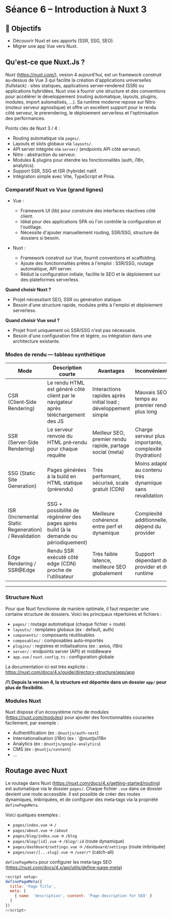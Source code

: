 # Séance 6 – Introduction à Nuxt 3

## 🎯 Objectifs

- Découvrir Nuxt et ses apports (SSR, SSG, SEO).
- Migrer une app Vue vers Nuxt.

## Qu'est-ce que Nuxt.Js ?

Nuxt (https://nuxt.com/), vesion 4 aujourd'hui, est un framework construit au‑dessus de Vue 3 qui facilite la création d'applications universelles (fullstack) : sites statiques, applications server‑rendered (SSR) ou applications hybridées. Nuxt vise à fournir une structure et des conventions pour accélérer le développement (routing automatique, layouts, plugins, modules, import automatisés, ...). Sa runtime moderne repose sur Nitro (moteur serveur agnostique) et offre un excellent support pour le rendu côté serveur, le prerendering, le déploiement serverless et l'optimisation des performances.

Points clés de Nuxt 3 / 4 :

- Routing automatique via `pages/`.
- Layouts et slots globaux via `layouts/`.
- API server intégrée via `server/` (endpoints API côté serveur).
- Nitro : abstraction du serveur.
- Modules & plugins pour étendre les fonctionnalités (auth, i18n, analytics).
- Support SSR, SSG et ISR (hybride) natif.
- Intégration simple avec Vite, TypeScript et Pinia.

### Comparatif Nuxt vs Vue (grand lignes)

- Vue :
  - Framework UI (lib) pour construire des interfaces réactives côté client.
  - Idéal pour des applications SPA où l'on contrôle la configuration et l'outillage.
  - Nécessite d'ajouter manuellement routing, SSR/SSG, structure de dossiers si besoin.

- Nuxt :
  - Framework construit sur Vue, fournit conventions et scaffolding.
  - Ajoute des fonctionnalités prêtes à l'emploi : SSR/SSG, routage automatique, API server.
  - Réduit la configuration initiale, facilite le SEO et le déploiement sur des plateformes serverless.

**Quand choisir Nuxt ?**

- Projet nécessitant SEO, SSR ou génération statique.
- Besoin d'une structure rapide, modules prêts à l'emploi et déploiement serverless.

**Quand choisir Vue seul ?**

- Projet front uniquement où SSR/SSG n'est pas nécessaire.
- Besoin d'une configuration fine et légère, ou intégration dans une architecture existante.

### Modes de rendu — tableau synthétique

| Mode | Description courte | Avantages | Inconvénients | Cas d'usage |
|------|--------------------|----------|---------------|-------------|
| CSR (Client‑Side Rendering) | Le rendu HTML est généré côté client par le navigateur après téléchargement des JS | Interactions rapides après initial load ; développement simple | Mauvais SEO, temps au premier rendu plus long | SPA internes, dashboards authentifiés |
| SSR (Server‑Side Rendering) | Le serveur renvoie du HTML pré‑rendu pour chaque requête | Meilleur SEO, premier rendu rapide, partage social (meta) | Charge serveur plus importante, complexité (hydration) | Sites publics, e‑commerce, blogs dynamiques |
| SSG (Static Site Generation) | Pages générées à la build en HTML statique (prérendu) | Très performant, sécurisé, scale gratuit (CDN) | Moins adapté au contenu très dynamique sans revalidation | Documentation, blogs, landing pages |
| ISR (Incremental Static Regeneration) / Revalidation | SSG + possibilité de régénérer des pages après build (à la demande ou périodiquement) | Meilleure cohérence entre perf et dynamique | Complexité additionnelle, dépend du provider | Sites commerce avec catalogue mis à jour souvent |
| Edge Rendering / SSR@Edge | Rendu SSR exécuté côté edge (CDN) proche de l'utilisateur | Très faible latence, meilleure SEO globalement | Support dépendant du provider et du runtime | Sites internationaux, latence critique |

---

### Structure Nuxt

Pour que Nuxt fonctionne de manière optimale, il faut respecter une certaine structure de dossiers. Voici les principaux répertoires et fichiers :

- `pages/` : routage automatique (chaque fichier = route)
- `layouts/` : templates globaux (ex : default, auth)
- `components/` : composants réutilisables
- `composables/` : composables auto‑importés
- `plugins/` : registres et initialisations (ex : axios, i18n)
- `server/` : endpoints server (API) et middleware
- `app.vue` / `nuxt.config.ts` : configuration globale

La documentation ici est très explicite : https://nuxt.com/docs/4.x/guide/directory-structure/app/app

**/!\ Depuis la version 4, la structure est déportée dans un dossier `app/` pour plus de flexibilité.**

### Modules Nuxt

Nuxt dispose d'un écosystème riche de modules (https://nuxt.com/modules) pour ajouter des fonctionnalités courantes facilement, par exemple :

- Authentification (ex : `@nuxtjs/auth-next`)
- Internationalisation (i18n) (ex : `@nuxtjs/i18n
- Analytics (ex : `@nuxtjs/google-analytics`)
- CMS (ex : `@nuxtjs/content`)
- ...

## Routage avec Nuxt

Le routage dans Nuxt (https://nuxt.com/docs/4.x/getting-started/routing) est automatique via le dossier `pages/`. Chaque fichier `.vue` dans ce dossier devient une route accessible. Il est possible de créer des routes dynamiques, imbriquées, et de configurer des meta‑tags via la propriété `definePageMeta`.

Voici quelques exemples :

- `pages/index.vue` → `/`
- `pages/about.vue` → `/about`
- `pages/blog/index.vue` → `/blog`
- `pages/blog/[id].vue` → `/blog/:id` (route dynamique)
- `pages/dashboard/settings.vue` → `/dashboard/settings` (route imbriquée)
- `pages/user/[...slug].vue` → `/user/*` (catch-all)
  
`definePageMeta` pour configurer les meta‑tags SEO (https://nuxt.com/docs/4.x/api/utils/define-page-meta)

```js
<script setup>
definePageMeta({
  title: 'Page Title',
  meta: [
	{ name: 'description', content: 'Page description for SEO' }
  ]
})
</script>
```
